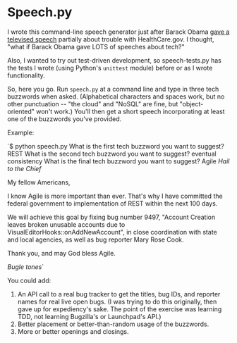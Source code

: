 Speech.py
=========

I wrote this command-line speech generator just after Barack Obama [gave a televised speech](http://www.whitehouse.gov/the-press-office/2013/10/21/remarks-president-affordable-care-act) partially about trouble with HealthCare.gov. I thought, "what if Barack Obama gave LOTS of speeches about tech?"

Also, I wanted to try out test-driven development, so speech-tests.py has the tests I wrote (using Python's `unittest` module) before or as I wrote functionality.

So, here you go. Run `speech.py` at a command line and type in three tech buzzwords when asked. (Alphabetical characters and spaces work, but no other punctuation -- "the cloud" and "NoSQL" are fine, but "object-oriented" won't work.) You'll then get a short speech incorporating at least one of the buzzwords you've provided.

Example:

`$ python speech.py
What is the first tech buzzword you want to suggest? REST
What is the second tech buzzword you want to suggest? eventual consistency
What is the final tech buzzword you want to suggest? Agile
*Hail to the Chief*

My fellow Americans,

I know Agile is more important than ever. That's why I have committed the federal government to implementation of REST within the next 100 days.

We will achieve this goal by fixing bug number 9497, "Account Creation leaves broken unusable accounts due to VisualEditorHooks::onAddNewAccount", in close coordination with state and local agencies, as well as bug reporter Mary Rose Cook.

Thank you, and may God bless Agile.

*Bugle tones*`


You could add:

1. An API call to a real bug tracker to get the titles, bug IDs, and reporter names for real live open bugs. (I was trying to do this originally, then gave up for expediency's sake. The point of the exercise was learning TDD, not learning Bugzilla's or Launchpad's API.)
1. Better placement or better-than-random usage of the buzzwords.
1. More or better openings and closings.